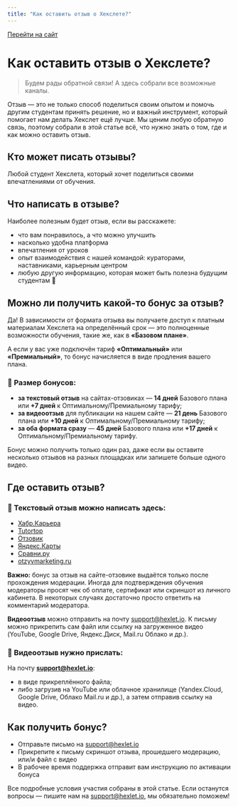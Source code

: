 ```yaml
---
title: "Как оставить отзыв о Хекслете?"
---
```


[Перейти на сайт](https://ru.hexlet.io)

# Как оставить отзыв о Хекслете?

> Будем рады обратной связи! А здесь собрали все возможные каналы.

Отзыв — это не только способ поделиться своим опытом и помочь другим студентам принять решение, но и важный инструмент, который помогает нам делать Хекслет ещё лучше. Мы ценим любую обратную связь, поэтому собрали в этой статье всё, что нужно знать о том, где и как можно оставить отзыв.

## Кто может писать отзывы?

Любой студент Хекслета, который хочет поделиться своими впечатлениями от обучения.

## Что написать в отзыве?

Наиболее полезным будет отзыв, если вы расскажете:

- что вам понравилось, а что можно улучшить
- насколько удобна платформа
- впечатления от уроков
- опыт взаимодействия с нашей командой: кураторами, наставниками, карьерным центром
- любую другую информацию, которая может быть полезна будущим студентам 🙂

## Можно ли получить какой-то бонус за отзыв?

Да! В зависимости от формата отзыва вы получаете доступ к платным материалам Хекслета на определённый срок — это полноценные возможности обучения, такие же, как в **«Базовом плане»**.

А если у вас уже подключён тариф **«Оптимальный»** или **«Премиальный»**, то бонус начисляется в виде продления вашего плана.

### 📌 Размер бонусов:

- **за текстовый отзыв** на сайтах-отзовиках — **14 дней** Базового плана или **+7 дней** к Оптимальному/Премиальному тарифу;
- **за видеоотзыв** для публикации на нашем сайте — **21 день** Базового плана или **+10 дней** к Оптимальному/Премиальному тарифу;
- **за оба формата сразу** — **45 дней** Базового плана или **+17 дней** к Оптимальному/Премиальному тарифу.

Бонус можно получить только один раз, даже если вы оставите несколько отзывов на разных площадках или запишете больше одного видео.

## Где оставить отзыв?

### 📝 Текстовый отзыв можно написать здесь:

- [Хабр.Карьера](https://career.habr.com/education_centers/3-hekslet/active_courses)  
- [Tutortop](http://tutortop.ru/school-reviews/hekslet/)  
- [Отзовик](http://otzovik.com/postreview.php)  
- [Яндекс.Карты](https://yandex.ru/profile/124106031878)  
- [Сравни.ру](http://sravni.ru/shkola/hekslet/otzyvy/)  
- [otzyvmarketing.ru](http://otzyvmarketing.ru/hexlet)  

**Важно:** бонус за отзыв на сайте-отзовике выдаётся только после прохождения модерации. Иногда для подтверждения обучения модераторы просят чек об оплате, сертификат или скриншот из личного кабинета. В некоторых случаях достаточно просто ответить на комментарий модератора.

**Видеоотзыв** можно отправить на почту support@hexlet.io. К письму можно прикрепить сам файл или ссылку на загруженное видео (YouTube, Google Drive, Яндекс.Диск, Mail.ru Облако и др.).

### 🎥 Видеоотзыв нужно прислать:

На почту **support@hexlet.io**:
- в виде прикреплённого файла;
- либо загрузив на YouTube или облачное хранилище (Yandex.Cloud, Google Drive, Облако Mail.ru и др.), а затем отправив ссылку на видео.

## Как получить бонус?

- Отправьте письмо на support@hexlet.io
- Прикрепите к письму скриншот отзыва, прошедшего модерацию, или/и файл с видео
- В рабочее время поддержка отправит вам инструкцию по активации бонуса

Все подробные условия участия собраны в этой статье. Если останутся вопросы — пишите нам на support@hexlet.io, мы обязательно поможем!
      
